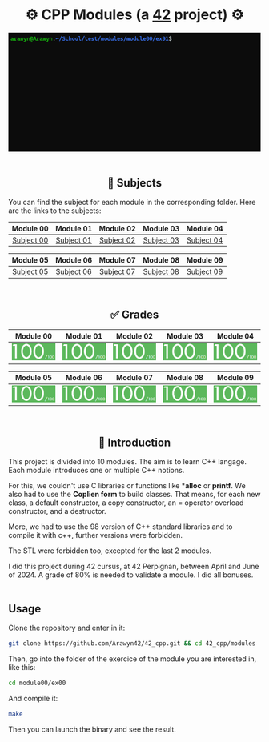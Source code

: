 <div align="center">
  <h1>⚙️ CPP Modules (a <a href="https://42perpignan.fr/">42</a> project) ⚙️</h1>
  <img src="ressources/preview.gif" alt="Preview">
</div><br>

## <div align="center">📃 Subjects</div>
You can find the subject for each module in the corresponding folder. Here are the links to the subjects:
<div style="text-align: center;">

| Module 00 | Module 01 | Module 02 | Module 03 | Module 04 |
|-----------|-----------|-----------|-----------|-----------|
| [Subject 00](modules/module00/fr.subject.pdf) | [Subject 01](modules/module01/en.subject.pdf) | [Subject 02](modules/module02/fr.subject.pdf) | [Subject 03](modules/module03/fr.subject.pdf) | [Subject 04](modules/module04/fr.subject.pdf) |

| Module 05 | Module 06 | Module 07 | Module 08 | Module 09 |
|-----------|-----------|-----------|-----------|-----------|
| [Subject 05](modules/module05/en.subject.pdf) | [Subject 06](modules/module06/en.subject.pdf) | [Subject 07](modules/module07/en.subject.pdf) | [Subject 08](modules/module08/fr.subject.pdf) | [Subject 09](modules/module09/en.subject.pdf) |

</div><br>

## <div align="center">✅ Grades</div>
| Module 00 | Module 01 | Module 02 | Module 03 | Module 04 |
|-----------|-----------|-----------|-----------|-----------|
| ![drenassi's 42 CPP Module 00 Score](ressources/grade.png) | ![drenassi's 42 CPP Module 01 Score](ressources/grade.png) | ![drenassi's 42 CPP Module 02 Score](ressources/grade.png) | ![drenassi's 42 CPP Module 03 Score](ressources/grade.png) | ![drenassi's 42 CPP Module 04 Score](ressources/grade.png) |

| Module 05 | Module 06 | Module 07 | Module 08 | Module 09 |
|-----------|-----------|-----------|-----------|-----------|
| ![drenassi's 42 CPP Module 05 Score](ressources/grade.png) | ![drenassi's 42 CPP Module 06 Score](ressources/grade.png) | ![drenassi's 42 CPP Module 07 Score](ressources/grade.png) | ![drenassi's 42 CPP Module 08 Score](ressources/grade.png) | ![drenassi's 42 CPP Module 09 Score](ressources/grade.png) |

<br>

## <div align="center">📄 Introduction</div>
This project is divided into 10 modules. The aim is to learn C++ langage. Each module introduces one or multiple C++ notions.

For this, we couldn't use C libraries or functions like ***alloc** or **printf**. We also had to use the **Coplien form** to build classes.
That means, for each new class, a default constructor, a copy constructor, an = operator overload constructor, and a destructor.

More, we had to use the 98 version of C++ standard libraries and to compile it with c++, further versions were forbidden.

The STL were forbidden too, excepted for the last 2 modules.

I did this project during 42 cursus, at 42 Perpignan, between April and June of 2024. A grade of 80% is needed to validate a module. I did all bonuses.
<br><br>

## Usage
Clone the repository and enter in it:
```sh
git clone https://github.com/Arawyn42/42_cpp.git && cd 42_cpp/modules
```
Then, go into the folder of the exercice of the module you are interested in, like this:
```sh
cd module00/ex00
```
And compile it:
```sh
make
```
Then you can launch the binary and see the result.